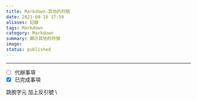 ```yaml
---
title: Markdown-其他的符號
date: 2021-09-16 17:59
aliases: 記錄 
tags: Markdown
category: Markdown
summary: 顯示其他的符號
image: 
status: published
---
```


---


 - [ ] 代辦事項  
 - [x] 已完成事項

跳脫字元
加上反引號 \

